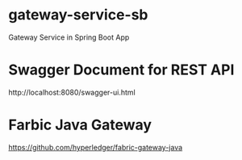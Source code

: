 # gateway-service-sb
Gateway Service in Spring Boot App

# Swagger Document for REST API
http://localhost:8080/swagger-ui.html

# Farbic Java Gateway 

https://github.com/hyperledger/fabric-gateway-java
